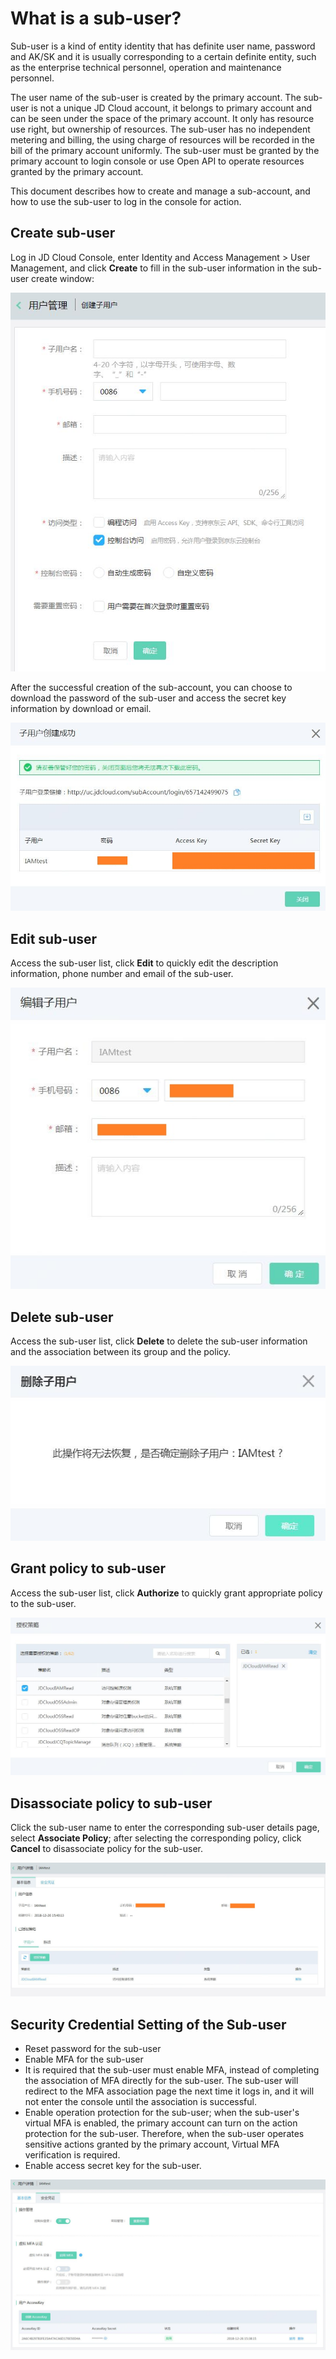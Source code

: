 # What is a sub-user?

Sub-user is a kind of entity identity that has definite user name, password and AK/SK and it is usually corresponding to a certain definite entity, such as the enterprise technical personnel, operation and maintenance personnel.

The user name of the sub-user is created by the primary account. The sub-user is not a unique JD Cloud account, it belongs to primary account and can be seen under the space of the primary account. It only has resource use right, but ownership of resources. The sub-user has no independent metering and billing, the using charge of resources will be recorded in the bill of the primary account uniformly. The sub-user must be granted by the primary account to login console or use Open API to operate resources granted by the primary account.

This document describes how to create and manage a sub-account, and how to use the sub-user to log in the console for action.

## Create sub-user

Log in JD Cloud Console, enter Identity and Access Management > User Management, and click **Create** to fill in the sub-user information in the sub-user create window:

![创建子用户页面](../../../../image/IAM/SubUserManagement/创建子用户页面.jpg)

After the successful creation of the sub-account, you can choose to download the password of the sub-user and access the secret key information by download or email.

![子用户创建成功页面](../../../../image/IAM/SubUserManagement/子用户创建成功页面.jpg)

## Edit sub-user

Access the sub-user list, click **Edit** to quickly edit the description information, phone number and email of the sub-user.

![子用户列表编辑按钮弹窗页面](../../../../image/IAM/SubUserManagement/子用户编辑页面.jpg)

## Delete sub-user

Access the sub-user list, click **Delete** to delete the sub-user information and the association between its group and the policy.

![子用户列表删除按钮弹窗页面](../../../../image/IAM/SubUserManagement/自用户删除页面.jpg)

## Grant policy to sub-user

Access the sub-user list, click **Authorize** to quickly grant appropriate policy to the sub-user.

![子用户列表策略授权弹窗页面](../../../../image/IAM/SubUserManagement/子用户授权页面.jpg)

## Disassociate policy to sub-user

Click the sub-user name to enter the corresponding sub-user details page, select **Associate Policy**; after selecting the corresponding policy, click **Cancel** to disassociate policy for the sub-user.

![子用户详情解绑策略页面](../../../../image/IAM/SubUserManagement/子用户详情策略解绑.jpg)

## Security Credential Setting of the Sub-user

- Reset password for the sub-user
- Enable MFA for the sub-user
- It is required that the sub-user must enable MFA, instead of completing the association of MFA directly for the sub-user. The sub-user will redirect to the MFA association page the next time it logs in, and it will not enter the console until the association is successful.
- Enable operation protection for the sub-user; when the sub-user's virtual MFA is enabled, the primary account can turn on the action protection for the sub-user. Therefore, when the sub-user operates sensitive actions granted by the primary account, Virtual MFA verification is required.
- Enable access secret key for the sub-user.

 ![子用户安全凭证页面](../../../../image/IAM/SubUserManagement/子用户安全凭证页面.jpg)

